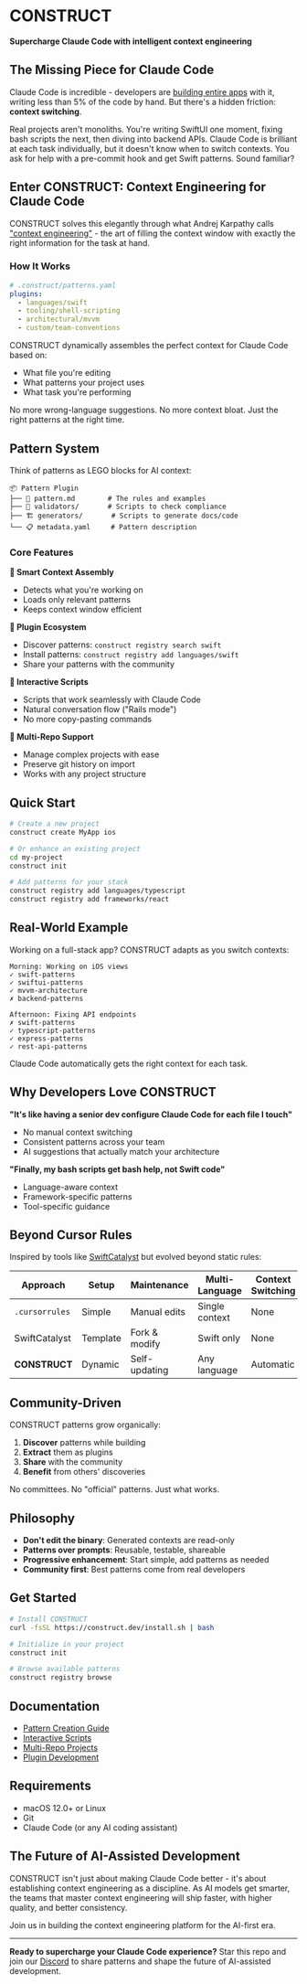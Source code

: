 # CONSTRUCT

**Supercharge Claude Code with intelligent context engineering**

## The Missing Piece for Claude Code

Claude Code is incredible - developers are [building entire apps](https://www.indragie.com/blog/i-shipped-a-macos-app-built-entirely-by-claude-code) with it, writing less than 5% of the code by hand. But there's a hidden friction: **context switching**.

Real projects aren't monoliths. You're writing SwiftUI one moment, fixing bash scripts the next, then diving into backend APIs. Claude Code is brilliant at each task individually, but it doesn't know when to switch contexts. You ask for help with a pre-commit hook and get Swift patterns. Sound familiar?

## Enter CONSTRUCT: Context Engineering for Claude Code

CONSTRUCT solves this elegantly through what Andrej Karpathy calls ["context engineering"](https://x.com/karpathy/status/1937902205765607626) - the art of filling the context window with exactly the right information for the task at hand.

### How It Works

```yaml
# .construct/patterns.yaml
plugins:
  - languages/swift
  - tooling/shell-scripting
  - architectural/mvvm
  - custom/team-conventions
```

CONSTRUCT dynamically assembles the perfect context for Claude Code based on:
- What file you're editing
- What patterns your project uses
- What task you're performing

No more wrong-language suggestions. No more context bloat. Just the right patterns at the right time.

## Pattern System

Think of patterns as LEGO blocks for AI context:

```
📦 Pattern Plugin
├── 📄 pattern.md        # The rules and examples
├── 🔧 validators/       # Scripts to check compliance
├── 🏗️ generators/       # Scripts to generate docs/code
└── 📋 metadata.yaml     # Pattern description
```

### Core Features

**🎯 Smart Context Assembly**
- Detects what you're working on
- Loads only relevant patterns
- Keeps context window efficient

**🔌 Plugin Ecosystem**
- Discover patterns: `construct registry search swift`
- Install patterns: `construct registry add languages/swift`
- Share your patterns with the community

**🚀 Interactive Scripts**
- Scripts that work seamlessly with Claude Code
- Natural conversation flow ("Rails mode")
- No more copy-pasting commands

**📁 Multi-Repo Support**
- Manage complex projects with ease
- Preserve git history on import
- Works with any project structure

## Quick Start

```bash
# Create a new project
construct create MyApp ios

# Or enhance an existing project
cd my-project
construct init

# Add patterns for your stack
construct registry add languages/typescript
construct registry add frameworks/react
```

## Real-World Example

Working on a full-stack app? CONSTRUCT adapts as you switch contexts:

```
Morning: Working on iOS views
✓ swift-patterns
✓ swiftui-patterns
✓ mvvm-architecture
✗ backend-patterns

Afternoon: Fixing API endpoints
✗ swift-patterns
✓ typescript-patterns
✓ express-patterns
✓ rest-api-patterns
```

Claude Code automatically gets the right context for each task.

## Why Developers Love CONSTRUCT

**"It's like having a senior dev configure Claude Code for each file I touch"**
- No manual context switching
- Consistent patterns across your team
- AI suggestions that actually match your architecture

**"Finally, my bash scripts get bash help, not Swift code"**
- Language-aware context
- Framework-specific patterns
- Tool-specific guidance

## Beyond Cursor Rules

Inspired by tools like [SwiftCatalyst](https://github.com/danielraffel/SwiftCatalyst) but evolved beyond static rules:

| Approach | Setup | Maintenance | Multi-Language | Context Switching |
|----------|-------|-------------|----------------|-------------------|
| `.cursorrules` | Simple | Manual edits | Single context | None |
| SwiftCatalyst | Template | Fork & modify | Swift only | None |
| **CONSTRUCT** | Dynamic | Self-updating | Any language | Automatic |

## Community-Driven

CONSTRUCT patterns grow organically:
1. **Discover** patterns while building
2. **Extract** them as plugins
3. **Share** with the community
4. **Benefit** from others' discoveries

No committees. No "official" patterns. Just what works.

## Philosophy

- **Don't edit the binary**: Generated contexts are read-only
- **Patterns over prompts**: Reusable, testable, shareable
- **Progressive enhancement**: Start simple, add patterns as needed
- **Community first**: Best patterns come from real developers

## Get Started

```bash
# Install CONSTRUCT
curl -fsSL https://construct.dev/install.sh | bash

# Initialize in your project
construct init

# Browse available patterns
construct registry browse
```

## Documentation

- [Pattern Creation Guide](docs/patterns/creating-patterns.md)
- [Interactive Scripts](docs/features/interactive-scripts.md)
- [Multi-Repo Projects](docs/workspace-management.md)
- [Plugin Development](docs/plugins/README.md)

## Requirements

- macOS 12.0+ or Linux
- Git
- Claude Code (or any AI coding assistant)

## The Future of AI-Assisted Development

CONSTRUCT isn't just about making Claude Code better - it's about establishing context engineering as a discipline. As AI models get smarter, the teams that master context engineering will ship faster, with higher quality, and better consistency.

Join us in building the context engineering platform for the AI-first era.

---

**Ready to supercharge your Claude Code experience?** Star this repo and join our [Discord](https://discord.gg/construct) to share patterns and shape the future of AI-assisted development.